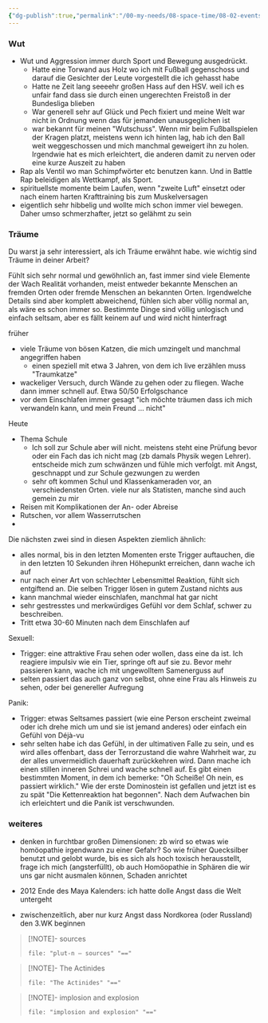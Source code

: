 ```yaml
---
{"dg-publish":true,"permalink":"/00-my-needs/08-space-time/08-02-events/upcoming/michael-meeting-4/"}
---
```


### Wut

- Wut und Aggression immer durch Sport und Bewegung ausgedrückt. 
	- Hatte eine Torwand aus Holz wo ich mit Fußball gegenschoss und darauf die Gesichter der Leute vorgestellt die ich gehasst habe
	- Hatte ne Zeit lang seeeehr großen Hass auf den HSV. weil ich es unfair fand dass sie durch einen ungerechten Freistoß in der Bundesliga blieben
	- War generell sehr auf Glück und Pech fixiert und meine Welt war nicht in Ordnung wenn das für jemanden unausgeglichen ist
	- war bekannt für meinen "Wutschuss". Wenn mir beim Fußballspielen der Kragen platzt, meistens wenn ich hinten lag, hab ich den Ball weit weggeschossen und mich manchmal geweigert ihn zu holen. Irgendwie hat es mich erleichtert, die anderen damit zu nerven oder eine kurze Auszeit zu haben
- Rap als Ventil wo man Schimpfwörter etc benutzen kann. Und in Battle Rap beleidigen als Wettkampf, als Sport.
- spirituellste momente beim Laufen, wenn "zweite Luft" einsetzt oder nach einem harten Krafttraining bis zum Muskelversagen
- eigentlich sehr hibbelig und wollte mich schon immer viel bewegen. Daher umso schmerzhafter, jetzt so gelähmt zu sein


### Träume

Du warst ja sehr interessiert, als ich Träume erwähnt habe. wie wichtig sind Träume in deiner Arbeit? 


Fühlt sich sehr normal und gewöhnlich an, fast immer sind viele Elemente der Wach Realität vorhanden, meist entweder bekannte Menschen an fremden Orten oder fremde Menschen an bekannten Orten. Irgendwelche Details sind aber komplett abweichend, fühlen sich aber völlig normal an, als wäre es schon immer so. 
Bestimmte Dinge sind völlig unlogisch und einfach seltsam, aber es fällt keinem auf und wird nicht hinterfragt

früher

- viele Träume von bösen Katzen, die mich umzingelt und manchmal angegriffen haben
	- einen speziell mit etwa 3 Jahren, von dem ich live erzählen muss "Traumkatze"
- wackeliger Versuch, durch Wände zu gehen oder zu fliegen. Wache dann immer schnell auf. Etwa 50/50 Erfolgschance 
- vor dem Einschlafen immer gesagt "ich möchte träumen dass ich mich verwandeln kann, und mein Freund ... nicht"


Heute 

- Thema Schule
	- Ich soll zur Schule aber will nicht. meistens steht eine Prüfung bevor oder ein Fach das ich nicht mag (zb damals Physik wegen Lehrer). entscheide mich zum schwänzen und fühle mich verfolgt. mit Angst, geschnappt und zur Schule gezwungen zu werden
	- sehr oft kommen Schul und Klassenkameraden vor, an verschiedensten Orten. viele nur als Statisten, manche sind auch gemein zu mir
- Reisen mit Komplikationen der An- oder Abreise 
- Rutschen, vor allem Wasserrutschen 
- 



Die nächsten zwei sind in diesen Aspekten ziemlich ähnlich:
- alles normal, bis in den letzten Momenten erste Trigger auftauchen, die in den letzten 10 Sekunden ihren Höhepunkt erreichen, dann wache ich auf
- nur nach einer Art von schlechter Lebensmittel Reaktion, fühlt sich entgiftend an. Die selben Trigger lösen in gutem Zustand nichts aus
- kann manchmal wieder einschlafen, manchmal hat gar nicht
- sehr gestresstes und merkwürdiges Gefühl vor dem Schlaf, schwer zu beschreiben.
- Tritt etwa 30-60 Minuten nach dem Einschlafen auf

Sexuell:
- Trigger: eine attraktive Frau sehen oder wollen, dass eine da ist. Ich reagiere impulsiv wie ein Tier, springe oft auf sie zu. Bevor mehr passieren kann, wache ich mit ungewolltem Samenerguss auf
- selten passiert das auch ganz von selbst, ohne eine Frau als Hinweis zu sehen, oder bei genereller Aufregung

Panik:
- Trigger: etwas Seltsames passiert (wie eine Person erscheint zweimal oder ich drehe mich um und sie ist jemand anderes) oder einfach ein Gefühl von Déjà-vu
- sehr selten habe ich das Gefühl, in der ultimativen Falle zu sein, und es wird alles offenbart, dass der Terrorzustand die wahre Wahrheit war, zu der alles unvermeidlich dauerhaft zurückkehren wird. Dann mache ich einen stillen inneren Schrei und wache schnell auf. Es gibt einen bestimmten Moment, in dem ich bemerke: "Oh Scheiße! Oh nein, es passiert wirklich." Wie der erste Dominostein ist gefallen und jetzt ist es zu spät "Die Kettenreaktion hat begonnen". Nach dem Aufwachen bin ich erleichtert und die Panik ist verschwunden.



### weiteres
- denken in furchtbar großen Dimensionen: zb wird so etwas wie homöopathie irgendwann zu einer Gefahr? So wie früher Quecksilber benutzt und gelobt wurde, bis es sich als hoch toxisch herausstellt, frage ich mich (angsterfüllt), ob auch Homöopathie in Sphären die wir uns gar nicht ausmalen können, Schaden anrichtet




- 2012 Ende des Maya Kalenders: ich hatte dolle Angst dass die Welt untergeht
- zwischenzeitlich, aber nur kurz Angst dass Nordkorea (oder Russland) den 3.WK beginnen


> [!NOTE]- sources
> ```query
> file: "plut-n — sources" "=="
> ```

> [!NOTE]- The Actinides
> ```query
> file: "The Actinides" "=="
> ```

> [!NOTE]- implosion and explosion
> ```query
> file: "implosion and explosion" "=="
> ```

